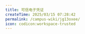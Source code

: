```yaml
---
title: 可信电子凭证
createTime: 2025/03/15 07:28:42
permalink: /campus-wiki/jg13oxee/
icon: codicon:workspace-trusted
---
```

